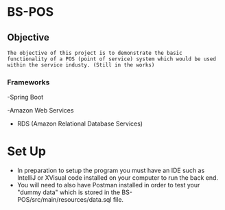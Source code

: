# BS-POS
## Objective

`The objective of this project is to demonstrate the basic functionality of a POS (point of service)
 system which would be used within the service industy. (Still in the works)`


### Frameworks

-Spring Boot

-Amazon Web Services
+ RDS (Amazon Relational Database Services)

# Set Up

- In preparation to setup the program you must have an IDE
  such as IntelliJ or XVisual code installed on your computer
  to run the back end.
- You will need to also have Postman installed in order to 
  test your "dummy data" which is stored in the 
  BS-POS/src/main/resources/data.sql file.
